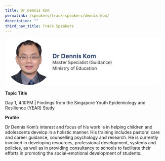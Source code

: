 ```yaml
---
title: Dr Dennis Kom
permalink: /speakers/track-speakers/dennis-kom/
description: ""
third_nav_title: Track Speakers
---
```

<div style="display: flex; flex-wrap: wrap;">
  <div style="flex-basis: 100%; max-width: 100%;">
    <img alt="track speakers 1" src="/images/SpeakersPhoto/denniskomv0.png">
  </div>
		</div>
		
<b>Topic Title</b>

<p id="left">Day 1, 4.10PM | Findings from the Singapore Youth Epidemiology and Resilience (YEAR) Study  </p>

<b>Profile</b>	

Dr Dennis Kom’s interest and focus of his work is in helping children and adolescents develop in a holistic manner. His training includes pastoral care and career guidance, counselling psychology and research. He is currently involved in developing resources, professional development, systems and policies, as well as in providing consultancy to schools to facilitate their efforts in promoting the social-emotional development of students.
